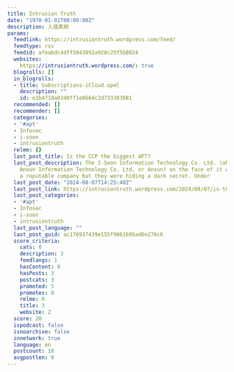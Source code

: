 ```yaml
---
title: Intrusion Truth
date: "1970-01-01T00:00:00Z"
description: 入侵真相
params:
  feedlink: https://intrusiontruth.wordpress.com/feed/
  feedtype: rss
  feedid: afeabdc4dff3043892a928c25f5b8024
  websites:
    https://intrusiontruth.wordpress.com/: true
  blogrolls: []
  in_blogrolls:
  - title: Subscriptions-iCloud.opml
    description: ""
    id: e1b4718a0340ff1e866dc2d733303081
  recommended: []
  recommender: []
  categories:
  - '#apt'
  - Infosec
  - i-soon
  - intrusiontruth
  relme: {}
  last_post_title: Is the CCP the biggest APT?
  last_post_description: The I-Soon Information Technology Co. Ltd. (aka Shanghai
    Anxun Information Technology Co. Ltd, or Anxun) on the face of it were known be
    a reputable company but they were hiding a dark secret. Under
  last_post_date: "2024-08-07T14:25:40Z"
  last_post_link: https://intrusiontruth.wordpress.com/2024/08/07/is-the-ccp-the-biggest-apt/
  last_post_categories:
  - '#apt'
  - Infosec
  - i-soon
  - intrusiontruth
  last_post_language: ""
  last_post_guid: ac176937439e155f9061695ad6e276c6
  score_criteria:
    cats: 0
    description: 3
    feedlangs: 1
    hasContent: 0
    hasPosts: 3
    postcats: 3
    promoted: 5
    promotes: 0
    relme: 0
    title: 3
    website: 2
  score: 20
  ispodcast: false
  isnoarchive: false
  innetwork: true
  language: en
  postcount: 10
  avgpostlen: 0
---
```

